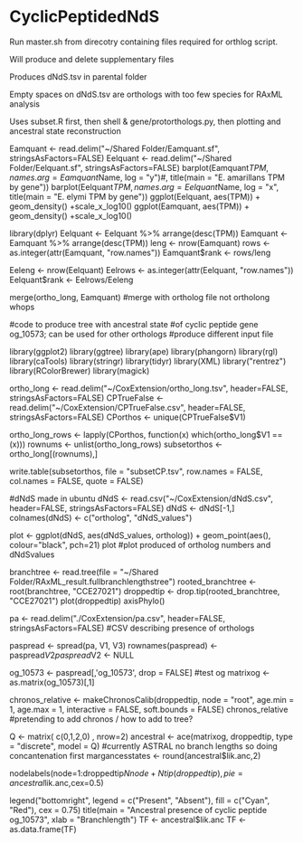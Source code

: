 # CyclicPeptidedNdS

Run master.sh from direcotry containing files required for orthlog script.

Will produce and delete supplementary files

Produces dNdS.tsv in parental folder

Empty spaces on dNdS.tsv are orthologs with too few species for RAxML analysis

Uses subset.R first, then shell & gene/protorthologs.py, then plotting and ancestral state reconstruction

Eamquant <- read.delim("~/Shared Folder/Eamquant.sf", stringsAsFactors=FALSE)
Eelquant <- read.delim("~/Shared Folder/Eelquant.sf", stringsAsFactors=FALSE)
barplot(Eamquant$TPM, names.arg = Eamquant$Name, log = "y")#, title(main = "E. amarillans TPM by gene"))
barplot(Eelquant$TPM, names.arg = Eelquant$Name, log = "x", title(main = "E. elymi TPM by gene"))
ggplot(Eelquant, aes(TPM)) + geom_density() +scale_x_log10()
ggplot(Eamquant, aes(TPM)) + geom_density() +scale_x_log10()

library(dplyr)
Eelquant <- Eelquant %>% arrange(desc(TPM))
Eamquant <- Eamquant %>% arrange(desc(TPM))
leng <- nrow(Eamquant)
rows <- as.integer(attr(Eamquant, "row.names"))
Eamquant$rank <- rows/leng

Eeleng <- nrow(Eelquant)
Eelrows <- as.integer(attr(Eelquant, "row.names"))
Eelquant$rank <- Eelrows/Eeleng

merge(ortho_long, Eamquant) #merge with ortholog file not ortholong whops





#code to produce tree with ancestral state
#of cyclic peptide gene og_10573; can be used for other orthologs
#produce different input file

library(ggplot2)
library(ggtree)
library(ape)
library(phangorn)
library(rgl)
library(caTools)
library(stringr)
library(tidyr)
library(XML)
library("rentrez")
library(RColorBrewer)
library(magick)

ortho_long <- read.delim("~/CoxExtension/ortho_long.tsv", header=FALSE, stringsAsFactors=FALSE)
CPTrueFalse <- read.delim("~/CoxExtension/CPTrueFalse.csv", header=FALSE, stringsAsFactors=FALSE)
CPorthos <- unique(CPTrueFalse$V1)

ortho_long_rows <- lapply(CPorthos, function(x) which(ortho_long$V1 == (x)))
rownums <- unlist(ortho_long_rows)
subsetorthos <- ortho_long[(rownums),]

write.table(subsetorthos, file = "subsetCP.tsv", row.names = FALSE, col.names = FALSE, quote = FALSE)


#dNdS made in ubuntu
dNdS <- read.csv("~/CoxExtension/dNdS.csv", header=FALSE, stringsAsFactors=FALSE)
dNdS <- dNdS[-1,]
colnames(dNdS) <- c("ortholog", "dNdS_values")

plot <- ggplot(dNdS, aes(dNdS_values, ortholog)) + geom_point(aes(), colour="black", pch=21)
plot
#plot produced of ortholog numbers and dNdSvalues




branchtree <- read.tree(file = "~/Shared Folder/RAxML_result.fullbranchlengthstree")
rooted_branchtree <- root(branchtree, "CCE27021")
droppedtip <- drop.tip(rooted_branchtree, "CCE27021")
plot(droppedtip)
axisPhylo()


pa <- read.delim("./CoxExtension/pa.csv", header=FALSE, stringsAsFactors=FALSE)
#CSV describing presence of orthologs

paspread <- spread(pa, V1, V3)
rownames(paspread) <- paspread$V2
paspread$V2 <- NULL

og_10573 <- paspread[,'og_10573', drop = FALSE] #test og
matrixog <- as.matrix(og_10573)[,1]

chronos_relative <- makeChronosCalib(droppedtip, node = "root", age.min = 1, age.max = 1, interactive = FALSE, soft.bounds = FALSE) 
chronos_relative #pretending to add chronos / how to add to tree?

Q <- matrix( c(0,1,2,0) , nrow=2)
ancestral <- ace(matrixog, droppedtip, type = "discrete", model = Q)  #currently ASTRAL no branch lengths so doing concantenation first
margancesstates <- round(ancestral$lik.anc,2)

nodelabels(node=1:droppedtip$Nnode+Ntip(droppedtip), pie=ancestral$lik.anc,cex=0.5)

legend("bottomright", legend = c("Present", "Absent"), fill = c("Cyan", "Red"), cex = 0.75)
title(main = "Ancestral presence of cyclic peptide og_10573", xlab = "Branchlength")
TF <- ancestral$lik.anc
TF <- as.data.frame(TF)


